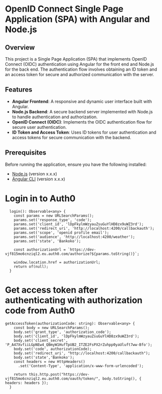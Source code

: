 # OpenID Connect Single Page Application (SPA) with Angular and Node.js

## Overview

This project is a Single Page Application (SPA) that implements OpenID Connect (OIDC) authentication using Angular for the front end and Node.js for the back end. The authentication flow involves obtaining an ID token and an access token for secure and authorized communication with the server.

## Features

- **Angular Frontend**: A responsive and dynamic user interface built with Angular.
- **Node.js Backend**: A secure backend server implemented with Node.js to handle authentication and authorization.
- **OpenID Connect (OIDC)**: Implements the OIDC authentication flow for secure user authentication.
- **ID Token and Access Token**: Uses ID tokens for user authentication and access tokens for secure communication with the backend.

## Prerequisites

Before running the application, ensure you have the following installed:

- [Node.js](https://nodejs.org/) (version x.x.x)
- [Angular CLI](https://cli.angular.io/) (version x.x.x)

# Login in to Auth0
```typescript:
  login(): Observable<any> {
    const params = new URLSearchParams();
    params.set('response_type', 'code');
    params.set('client_id', 'lDpFkylmWzyauZsuGuYlHD8zx9uWZ3rd');
    params.set('redirect_uri', 'http://localhost:4200/callbackauth');
    params.set('scope', 'openid profile email');
    params.set('audience', 'http://localhost:4200/weather');
    params.set('state', 'Bankoko');
  
    const authorizationUrl = `https://dev-vjf815mo6cnziql2.eu.auth0.com/authorize?${params.toString()}`;
    
    window.location.href = authorizationUrl;
    return of(null); 
  }
```
# Get access token after authenticating with authorization code from Auth0
```typescript: 
getAccessToken(authorizationCode: string): Observable<any> {
    const body = new URLSearchParams();
    body.set('grant_type', 'authorization_code');
    body.set('client_id', 'lDpFkylmWzyauZsuGuYlHD8zx9uWZ3rd');
    body.set('client_secret', 'P_A47XvfiiLGpNEw4_QBmyW1HufTpUB2_ITZE2FsPX2rZuhpp0yaUluft7ww-Bfo');
    body.set('code', authorizationCode);
    body.set('redirect_uri', "http://localhost:4200/callbackauth");
    body.set('state','Bankoko');
    const headers = new HttpHeaders()
      .set('Content-Type', 'application/x-www-form-urlencoded');

    return this.http.post("https://dev-vjf815mo6cnziql2.eu.auth0.com/oauth/token/", body.toString(), { headers: headers });
  }
```
